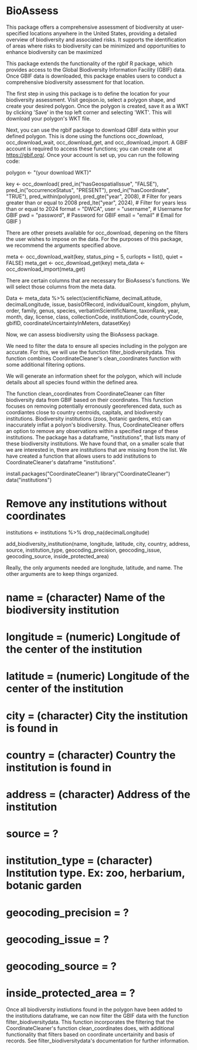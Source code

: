 # BioAssess

This package offers a comprehensive assessment of biodiversity at user-specified locations anywhere in the United States, providing a detailed overview of biodiversity and associated risks. It supports the identification of areas where risks to biodiversity can be minimized and opportunities to enhance biodiversity can be maximized

This package extends the functionality of the rgbif R package, which provides access to the Global Biodiversity Information Facility (GBIF) data. Once GBIF data is downloaded, this package enables users to conduct a comprehensive biodiversity assessment for that location.

The first step in using this package is to define the location for your biodiversity assessment. Visit geojson.io, select a polygon shape, and create your desired polygon. Once the polygon is created, save it as a WKT by clicking 'Save' in the top left corner and selecting 'WKT'. This will download your polygon's WKT file.

Next, you can use the rgbif package to download GBIF data within your defined polygon. This is done using the functions occ_download, occ_download_wait, occ_download_get, and occ_download_import. A GBIF account is required to access these functions; you can create one at https://gbif.org/. Once your account is set up, you can run the following code:



polygon <- "(your download WKT)" 

key <- occ_download(
  pred_in("hasGeospatialIssue", "FALSE"),
  pred_in("occurrenceStatus", "PRESENT"),
  pred_in("hasCoordinate", "TRUE"),
  pred_within(polygon),
  pred_gte("year", 2008),  # Filter for years greater than or equal to 2008
  pred_lte("year", 2024),  # Filter for years less than or equal to 2024
  format = "DWCA",
  user = "username",       # Username for GBIF
  pwd = "password",        # Password for GBIF
  email = "email"         # Email for GBIF
)

There are other presets available for occ_download, depening on the filters the user wishes to impose on the data. For the purposes of this package, we recommend the arguments specified above. 

meta <- occ_download_wait(key, status_ping = 5, curlopts = list(), quiet = FALSE)
meta_get <- occ_download_get(key)
meta_data <- occ_download_import(meta_get)

There are certain columns that are necessary for BioAssess's functions. We will select those columns from the meta data.

Data <- meta_data %>% select(scientificName, decimalLatitude, decimalLongitude, issue, basisOfRecord, individualCount, kingdom, phylum, order, family, genus, species, verbatimScientificName, taxonRank, year, month, day, license, class, collectionCode, institutionCode, countryCode, gbifID, coordinateUncertaintyInMeters, datasetKey)



Now, we can assess biodiversity using the BioAssess package.

We need to filter the data to ensure all species including in the polygon are accurate. For this, we will use the function filter_biodiversitydata. This function combines CoordinateCleaner's clean_coordinates function with some additional filtering options.






We will generate an information sheet for the polygon, which will include details about all species found within the defined area.

The function clean_coordinates from CoordinateCleaner can filter biodiversity data from GBIF based on their coordinates. This function focuses on removing potentially erronously georeferenced data, such as coordiantes close to country centroids, capitals, and biodiversity institutions. Biodiversity institutions (zoos, botanic gardens, etc) can inaccurately inflat a polyon's biodiversity. Thus, CoordinateCleaner offers an option to remove any observations within a specified range of these institutions. The package has a dataframe, "institutions", that lists many of these biodiversity institutions. We have found that, on a smaller scale that we are interested in, there are institutions that are missing from the list. We have created a function that allows users to add institutions to CoordinateCleaner's dataframe "institutions".

install.packages("CoordinateCleaner")
library("CoordinateCleaner")
data("institutions")

# Remove any institutions without coordinates
institutions <- institutions %>% drop_na(decimalLongitude)

add_biodiversity_institution(name, longitude, latitude, city, country, address, source, institution_type, geocoding_precision, geocoding_issue, geocoding_source, inside_protected_area) 

Really, the only arguments needed are longitude, latitude, and name. The other arguments are to keep things organized.

# name = (character) Name of the biodiversity institution
# longitude = (numeric) Longitude of the center of the institution
# latitude = (numeric) Longitude of the center of the institution
# city = (character) City the institution is found in
# country = (character) Country the institution is found in
# address = (character) Address of the institution
# source = ?
# institution_type = (character) Institution type. Ex: zoo, herbarium, botanic garden
# geocoding_precision = ?
# geocoding_issue = ?
# geocoding_source = ?
# inside_protected_area = ? 


Once all biodiversity instiutions found in the polygon have been added to the institutions dataframe, we can now filter the GBIF data with the function filter_biodiversitydata. This function incorporates the filtering that the CoordinateCleaner's function clean_coordinates does, with additional functionality that filters based on coordinate uncertainity and basis of records. See filter_biodiversitydata's documentation for further information.

